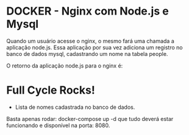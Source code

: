 # DOCKER - Nginx com Node.js e Mysql

Quando um usuário acesse o nginx, o mesmo fará uma chamada a aplicação node.js. 
Essa aplicação por sua vez adiciona um registro no banco de dados mysql, cadastrando um nome na tabela people.

O retorno da aplicação node.js para o nginx é:

<h1>Full Cycle Rocks!</h1>

- Lista de nomes cadastrada no banco de dados.

Basta apenas rodar: docker-compose up -d que tudo deverá estar funcionando e disponível na porta: 8080.
